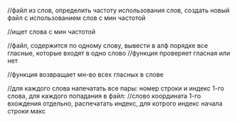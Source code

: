 //файл из слов, определить частоту использования слов, создать новый файл с использованием слов с мин частотой

//ищет слова с мин частотой

//файл, содержится по одному слову, вывести в алф порядке все гласные, которые входят в одно слово
//функция проверяет гласная или нет

//функция возвращает мн-во всех гласных в слове

//для каждого слова напечатать все пары: номер строки и индекс 1-го слова, для каждого попадания в файл: 
//слово координата 1-го вхождения отдельно, распечатать индекс, для котрого индекс начала строки макс
